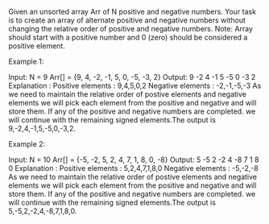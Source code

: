 Given an unsorted array Arr of N positive and negative numbers. Your task is to create an array of alternate positive and negative numbers without changing the 
relative order of positive and negative numbers.
Note: Array should start with a positive number and 0 (zero) should be considered a positive element.
 
Example 1:

Input: 
N = 9
Arr[] = {9, 4, -2, -1, 5, 0, -5, -3, 2}
Output:
9 -2 4 -1 5 -5 0 -3 2
Explanation : Positive elements : 9,4,5,0,2
Negative elements : -2,-1,-5,-3
As we need to maintain the relative order of
postive elements and negative elements we will pick
each element from the positive and negative and will
store them. If any of the positive and negative numbers
are completed. we will continue with the remaining signed
elements.The output is 9,-2,4,-1,5,-5,0,-3,2.

Example 2:

Input:
N = 10
Arr[] = {-5, -2, 5, 2, 4, 7, 1, 8, 0, -8}
Output:
5 -5 2 -2 4 -8 7 1 8 0
Explanation : Positive elements : 5,2,4,7,1,8,0
Negative elements : -5,-2,-8
As we need to maintain the relative order of
postive elements and negative elements we will pick
each element from the positive and negative and will
store them. If any of the positive and negative numbers
are completed. we will continue with the remaining signed
elements.The output is 5,-5,2,-2,4,-8,7,1,8,0.
